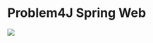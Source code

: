 # Problem4J Spring Web

[![](https://jitpack.io/v/malczuuu/problem4j-spring-web.svg)](https://jitpack.io/#malczuuu/problem4j-spring-web)
